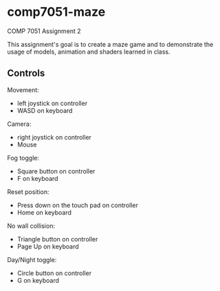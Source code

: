 # comp7051-maze
COMP 7051 Assignment 2

This assignment's goal is to create a maze game and to demonstrate the usage of models, animation and shaders learned in class.

## Controls

Movement:
- left joystick on controller
- WASD on keyboard

Camera:
- right joystick on controller
- Mouse

Fog toggle:
- Square button on controller
- F on keyboard

Reset position:
- Press down on the touch pad on controller
- Home on keyboard

No wall collision:
- Triangle button on controller
- Page Up on keyboard

Day/Night toggle:
- Circle button on controller
- G on keyboard

